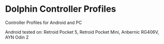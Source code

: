 # Dolphin Controller Profiles

Controller Profiles for Android and PC

Android tested on: Retroid Pocket 5, Retroid Pocket Mini, Anbernic RG406V, AYN Odin 2
